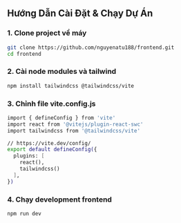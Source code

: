 ## Hướng Dẫn Cài Đặt & Chạy Dự Án

### 1. Clone project về máy
```bash
git clone https://github.com/nguyenatu188/frontend.git
cd frontend
```

### 2. Cài node modules và tailwind
```bash
npm install tailwindcss @tailwindcss/vite
```

### 3. Chỉnh file vite.config.js
```bash
import { defineConfig } from 'vite'
import react from '@vitejs/plugin-react-swc'
import tailwindcss from '@tailwindcss/vite'

// https://vite.dev/config/
export default defineConfig({
  plugins: [
    react(),
    tailwindcss()
  ],
})

```

### 4. Chạy development frontend
```bash
npm run dev
```
